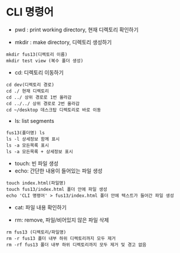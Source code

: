 # CLI 명령어

* pwd : print working directory, 현재 디렉토리 확인하기


* mkdir : make directory, 디렉토리 생성하기
```
mkdir fus13(디렉토리 이름)
mkdir test view (복수 폴더 생성)
```
* cd: 디렉토리 이동하기
```
cd dev(디렉토리 경로)
cd ./ 현재 디렉토리
cd ../ 상위 경로로 1번 올라감
cd ../../ 상위 경로로 2번 올라감
cd ~/desktop 데스크탑 디렉토리로 바로 이동
```
* ls: list segments
```
fus13(폴더명) ls
ls -l 상세정보 함께 표시
ls -a 모든목록 표시
ls -a 모든목록 + 상세정보 표시
```
* touch: 빈 파일 생성
* echo: 간단한 내용이 들어있는 파일 생성
```
touch index.html(파일명)
touch fus13/index.html 폴더 안에 파일 생성
echo 'CLI 명령어' > fus13/index.html 폴더 안에 텍스트가 들어간 파일 생성
```
* cat: 파일 내용 확인하기


* rm: remove, 파일/비어있지 않은 파일 삭제
```
rm fus13 (디렉토리/파일명)
rm -r fus13 폴더 내부 하위 디렉토리까지 모두 제거
rm -rf fus13 폴더 내부 하위 디렉토리까지 모두 제거 및 경고 없음
```

